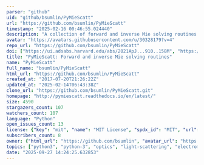 ```yaml
---
parser: "github"
uid: "github/bsumlin/PyMieScatt"
url: "https://github.com/bsumlin/PyMieScatt"
timestamp: "2025-02-16 00:46:55.024440"
description: "A collection of forward and inverse Mie solving routines for Python 3, based on Bohren and Huffman's Mie Theory derivations"
avatar: "https://avatars.githubusercontent.com/u/30328179?v=4"
repo_url: "https://github.com/bsumlin/PyMieScatt"
doi: ["https://ui.adsabs.harvard.edu/abs/2021ApJ...910..158M", "https://ui.adsabs.harvard.edu/abs/2018JQSRT.205..127S", "https://ui.adsabs.harvard.edu/abs/2025ascl.soft02011S/abstract"]
title: "PyMieScatt: Forward and inverse Mie solving routines"
name: "PyMieScatt"
full_name: "bsumlin/PyMieScatt"
html_url: "https://github.com/bsumlin/PyMieScatt"
created_at: "2017-07-20T21:26:22Z"
updated_at: "2025-02-14T06:43:38Z"
clone_url: "https://github.com/bsumlin/PyMieScatt.git"
homepage: "http://pymiescatt.readthedocs.io/en/latest/"
size: 4590
stargazers_count: 107
watchers_count: 107
language: "Python"
open_issues_count: 13
license: {"key": "mit", "name": "MIT License", "spdx_id": "MIT", "url": "https://api.github.com/licenses/mit", "node_id": "MDc6TGljZW5zZTEz"}
subscribers_count: 8
owner: {"html_url": "https://github.com/bsumlin", "avatar_url": "https://avatars.githubusercontent.com/u/30328179?v=4", "login": "bsumlin", "type": "User"}
topics: ["python3", "python-3", "optics", "light-scattering", "electromagnetics", "physics", "mie", "aerosol", "atmospheric-science", "atmospheric-scattering", "science"]
date: "2025-09-27 14:24:25.632853"
---
```


